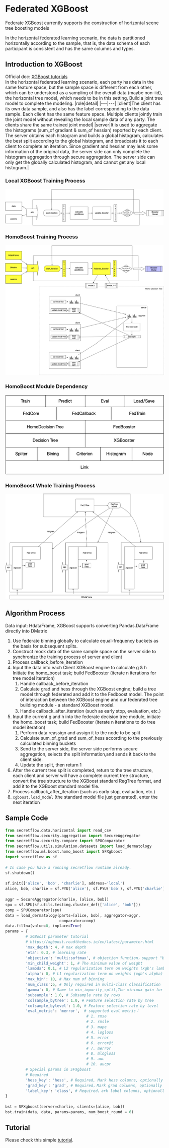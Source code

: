 # Federated XGBoost
Federate XGBoost currently supports the construction of horizontal scene tree boosting models

In the horizontal federated learning scenario, the data is partitioned horizontally according to the sample, that is, the data schema of each participant is consistent and has the same columns and types.

## Introduction to XGBoost
Official doc: [XGBoost tutorials](https://xgboost.readthedocs.io/en/latest/tutorials/index.html)  
In the horizontal federated learning scenario, each party has data in the same feature space, but the sample space is different from each other, which can be understood as a sampling of the overall data (maybe non-iid), the horizontal tree model, which needs to be in this setting, Build a joint tree model to complete the modeling.
|role|detail|
|---|---|
|client|The client has its own data sample, and also has the label corresponding to the data sample. Each client has the same feature space. Multiple clients jointly train the joint model without revealing the local sample data of any party. The clients share the same trained joint model|
|server|It is used to aggregate the histograms (sum_of gradiant & sum_of hessian) reported by each client. The server obtains each histogram and builds a global histogram, calculates the best split according to the global histogram, and broadcasts it to each client to complete an iteration. Since gradient and hessian may leak some information of the original data, the server side can only complete the histogram aggregation through secure aggregation. The server side can only get the globally calculated histogram, and cannot get any local histogram.|

### Local XGBoost Training Process
![xgb_1](resources/xgb_1.png)

### HomoBoost Training Process
![xgb_2](resources/xgb_2.png)
### HomoBoost Module Dependency
![xgb_3](resources/xgb_3.png)
### HomoBoost Whole Training Process
![xgb_4](resources/xgb_4.png)
## Algorithm Process 
Data input: HdataFrame, XGBoost supports converting Pandas.DataFrame directly into DMatrix
1. Use federate binning globally to calculate equal-frequency buckets as the basis for subsequent splits.
2. Construct mock data of the same sample space on the server side to synchronize the training process of server and client
3. Process callback_before_iteration
4. Input the data into each Client XGBoost engine to calculate g & h  
   Initiate the homo_boost task; build FedBooster (iterate n iterations for tree model iteration)  
    1. Handle callback_before_iteration  
    1. Calculate grad and hess through the XGBoost engine; build a tree model through federated and add it to the Fedboost model. The point of interaction between the XGBoost engine and our federated tree building module - a standard XGBoost model.  
    1. Handle callback_after_iteration (such as early stop, evaluation, etc.）  
5. Input the current g and h into the federate decision tree module, initiate the homo_boost task; build FedBooster (iterate n iterations to do tree model iteration)  
    1. Perform data reassign and assign it to the node to be split  
    1. Calculate sum_of_grad and sum_of_hess according to the previously calculated binning buckets  
    1. Send to the server side, the server side performs secure aggregation, selects the split information,and sends it back to the client side.  
    1. Update the split, then return 1  
6. After the current tree split is completed, return to the tree structure, each client and server will have a complete current tree structure, convert the tree structure to the XGBoost standard RegTree format, and add it to the XGBoost standard model file.
7. Process callback_after_iteration (such as early stop, evaluation, etc.)
8. `xgboost.load_model` (the standard model file just generated), enter the next iteration


## Sample Code
```python
from secretflow.data.horizontal import read_csv
from secretflow.security.aggregation import SecureAggregator
from secretflow.security.compare import SPUComparator
from secretflow.utils.simulation.datasets import load_dermatology
from secretflow.ml.boost.homo_boost import SFXgboost
import secretflow as sf

# In case you have a running secretflow runtime already.
sf.shutdown()

sf.init(['alice', 'bob', 'charlie'], address='local')
alice, bob, charlie = sf.PYU('alice'), sf.PYU('bob'), sf.PYU('charlie')

aggr = SecureAggregator(charlie, [alice, bob])
spu = sf.SPU(sf.utils.testing.cluster_def(['alice', 'bob']))
comp = SPUComparator(spu)
data = load_dermatology(parts=[alice, bob], aggregator=aggr,
                        comparator=comp)
data.fillna(value=0, inplace=True)
params = {
         # XGBoost parameter tutorial
         # https://xgboost.readthedocs.io/en/latest/parameter.html
         'max_depth': 4, # max depth
         'eta': 0.3, # learning rate
         'objective': 'multi:softmax', # objection function，support "binary:logistic","reg:logistic","multi:softmax","multi:softprob","reg:squarederror"
         'min_child_weight': 1, # The minimum value of weight
         'lambda': 0.1, # L2 regularization term on weights (xgb's lambda)
         'alpha': 0, # L1 regularization term on weights (xgb's alpha)
         'max_bin': 10, # Max num of binning
         'num_class':6, # Only required in multi-class classification
         'gamma': 0, # Same to min_impurity_split,The minimux gain for a split
         'subsample': 1.0, # Subsample rate by rows
         'colsample_bytree': 1.0, # Feature selection rate by tree
         'colsample_bylevel': 1.0, # Feature selection rate by level
         'eval_metric': 'merror',  # supported eval metric：
                                    # 1. rmse
                                    # 2. rmsle
                                    # 3. mape
                                    # 4. logloss
                                    # 5. error
                                    # 6. error@t
                                    # 7. merror
                                    # 8. mlogloss
                                    # 9. auc
                                    # 10. aucpr
         # Special params in SFXgboost
         # Required
         'hess_key': 'hess', # Required, Mark hess columns, optionally choosing a column name that is not in the data set
         'grad_key': 'grad', # Required，Mark grad columns, optionally choosing a column name that is not in the data set
         'label_key': 'class', # Required，ark label columns, optionally choosing a column name that is not in the data set
}

bst = SFXgboost(server=charlie, clients=[alice, bob])
bst.train(data, data, params=params, num_boost_round = 6)

```

## Tutorial

Please check this simple [tutorial](../../../tutorial/Federated_Xgboost.ipynb).
